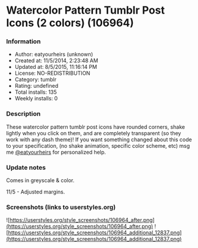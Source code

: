 # Watercolor Pattern Tumblr Post Icons (2 colors) (106964)

### Information
- Author: eatyourheirs (unknown)
- Created at: 11/5/2014, 2:23:48 AM
- Updated at: 8/5/2015, 11:16:14 PM
- License: NO-REDISTRIBUTION
- Category: tumblr
- Rating: undefined
- Total installs: 135
- Weekly installs: 0


### Description
These watercolor pattern tumblr post icons have rounded corners, shake lightly when you click on them, and are completely transparent (so they work with any dash theme)! If you want something changed about this code to your specification, (no shake animation, specific color scheme, etc) msg me <a href="http://www.eatyourheirs.tumblr.com">@eatyourheirs</a> for personalized help.

### Update notes
Comes in greyscale & color.

11/5 - Adjusted margins.

### Screenshots (links to userstyles.org)
![https://userstyles.org/style_screenshots/106964_after.png](https://userstyles.org/style_screenshots/106964_after.png)
![https://userstyles.org/style_screenshots/106964_additional_12837.png](https://userstyles.org/style_screenshots/106964_additional_12837.png)

